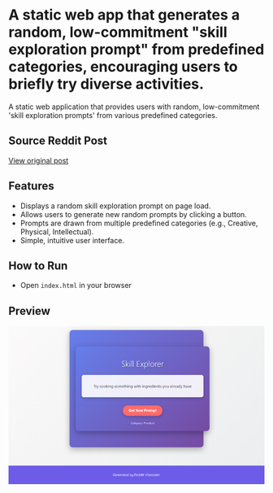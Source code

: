 # A static web app that generates a random, low-commitment "skill exploration prompt" from predefined categories, encouraging users to briefly try diverse activities.

A static web application that provides users with random, low-commitment 'skill exploration prompts' from various predefined categories.

## Source Reddit Post
[View original post](https://reddit.com/r/selfimprovement/comments/1o1crzz/mid_20s_no_real_skills_feeling_lost_how_do_i_find/)

## Features
- Displays a random skill exploration prompt on page load.
- Allows users to generate new random prompts by clicking a button.
- Prompts are drawn from multiple predefined categories (e.g., Creative, Physical, Intellectual).
- Simple, intuitive user interface.

## How to Run
- Open `index.html` in your browser


## Preview
![Screenshot](../../../screenshots/project_034.png)
